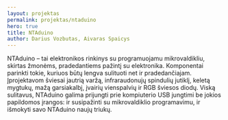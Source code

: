 ```yaml
---
layout: projektas
permalink: projektas/ntaduino
hero: true
title: NTAduino
author: Darius Vozbutas, Aivaras Spaicys
---
```

NTAduino – tai elektronikos rinkinys su programuojamu mikrovaldikliu, skirtas
žmonėms, pradedantiems pažintį su elektronika. Komponentai parinkti tokie,
kuriuos būtų lengva sulituoti net ir pradedančiajam. Įprojektavom šviesai
jautrią varžą, infraraudonujų spindulių jutiklį, keletą mygtukų, mažą
garsiakalbį, įvairių vienspalvių ir RGB šviesos diodų. Viską sulitavus,
NTAduino galima prijungti prie kompiuterio USB jungtimi be jokios papildomos
įrangos: ir susipažinti su mikrovaldiklio programavimu, ir išmokyti savo
NTAduino naujų triukų.
